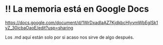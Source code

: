 # !! La memoria está en Google Docs
https://docs.google.com/document/d/1WrDxadIaAZ7KjdkbcHlyvmWbEglSk1vZ_30icbaOaoE/edit?usp=sharing


Los .md aquí están solo por si acaso nos sirve de algo después.